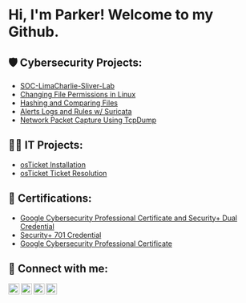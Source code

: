 <h1>Hi, I'm Parker! Welcome to my Github. <br/></h1>

<h2>🛡️ Cybersecurity Projects:</h2>

- [SOC-LimaCharlie-Sliver-Lab](https://github.com/pweeks8/SOC-LimaCharlie-Sliver-Lab)
- [Changing File Permissions in Linux](https://github.com/pweeks8/FilePermissionsLinuxLab/)
- [Hashing and Comparing Files](https://github.com/pweeks8/HashingFilesLab)
- [Alerts Logs and Rules w/ Suricata](https://github.com/pweeks8/Alerts-Logs-and-Rules-w-Suricata)
- [Network Packet Capture Using TcpDump](https://github.com/pweeks8/NetworkPacketCaptureUsingTCPDump)

<h2>👨‍💻 IT Projects:</h2>

- [osTicket Installation](https://github.com/pweeks8/osTicket_Installation)
- [osTicket Ticket Resolution](https://github.com/pweeks8/osTicket_HomeLab)


<h2>📄 Certifications:</h2>

- [Google Cybersecurity Professional Certificate and Security+ Dual Credential](https://www.credly.com/users/parker-weeks)
- [Security+ 701 Credential](https://www.credly.com/users/parker-weeks)
- [Google Cybersecurity Professional Certificate](https://coursera.org/share/4bf4b2a04d40c611f24283bdaa169806)

<h2> 🤳 Connect with me:</h2>

[<img align="left" alt="JoshMadakor | YouTube" width="22px" src="https://cdn.jsdelivr.net/npm/simple-icons@v3/icons/youtube.svg" />][youtube]
[<img align="left" alt="JoshMadakor | Twitter" width="22px" src="https://cdn.jsdelivr.net/npm/simple-icons@v3/icons/twitter.svg" />][twitter]
[<img align="left" alt="JoshMadakor | LinkedIn" width="22px" src="https://cdn.jsdelivr.net/npm/simple-icons@v3/icons/linkedin.svg" />][linkedin]
[<img align="left" alt="JoshMadakor | Instagram" width="22px" src="https://cdn.jsdelivr.net/npm/simple-icons@v3/icons/instagram.svg" />][instagram]

[twitter]: https://twitter.com/
[youtube]: https://www.youtube.com/
[instagram]: https://www.instagram.com/
[linkedin]: https://linkedin.com/in/parker-weeks
<!--
**joshmadakor1/joshmadakor1** is a ✨ _special_ ✨ repository because its `README.md` (this file) appears on your GitHub profile.

Here are some ideas to get you started:

- 🔭 I’m currently working on ...
- 🌱 I’m currently learning ...
- 👯 I’m looking to collaborate on ...
- 🤔 I’m looking for help with ...
- 💬 Ask me about ...
- 📫 How to reach me: ...
- 😄 Pronouns: ...
- ⚡ Fun fact: ...
-->
